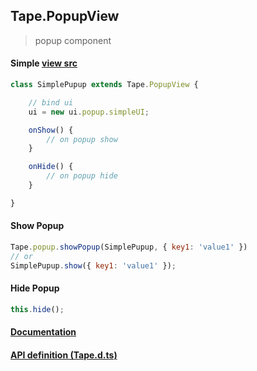 ## Tape.PopupView
> popup component

#### Simple [view src](../examples/demo)
```js
class SimplePupup extends Tape.PopupView {

    // bind ui
    ui = new ui.popup.simpleUI;

    onShow() {
        // on popup show
    }

    onHide() {
        // on popup hide
    }

}

```

#### Show Popup 
```js
Tape.popup.showPopup(SimplePupup, { key1: 'value1' })
// or
SimplePupup.show({ key1: 'value1' });
```

#### Hide Popup 
```js
this.hide();
```

#### [Documentation](./)
#### [API definition (Tape.d.ts)](../include/tape.d.ts)
